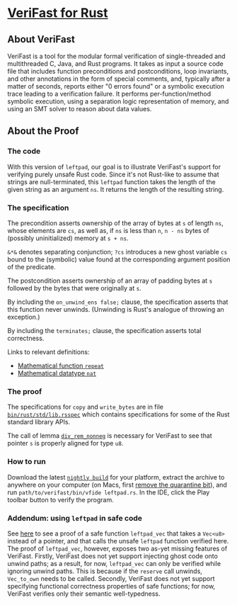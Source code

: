 [VeriFast for Rust](https://github.com/verifast/verifast)
===================

About VeriFast
--------------

VeriFast is a tool for the modular formal verification of single-threaded and
multithreaded C, Java, and Rust programs. It takes as input a source code file
that includes function preconditions and postconditions, loop invariants, and
other annotations in the form of special comments, and, typically after a
matter of seconds, reports either "0 errors found" or a symbolic execution
trace leading to a verification failure. It performs per-function/method
symbolic execution, using a separation logic representation of memory, and
using an SMT solver to reason about data values.

About the Proof
---------------

### The code

With this version of `leftpad`, our goal is to illustrate VeriFast's support for
verifying purely unsafe Rust code. Since it's not Rust-like to assume that
strings are null-terminated, this `leftpad` function takes the length of the
given string as an argument `ns`. It returns the length of the resulting string.

### The specification

The precondition asserts ownership of the array of bytes at `s` of length `ns`, whose elements are `cs`, as well as, if `ns` is less than `n`, `n - ns` bytes of (possibly uninitialized) memory at `s + ns`.

`&*&` denotes separating conjunction; `?cs` introduces a new ghost variable `cs` bound to the (symbolic) value found at the corresponding argument position of the predicate.

The postcondition asserts ownership of an array of padding bytes at `s` followed by the bytes that were originally at `s`.

By including the `on_unwind_ens false;` clause, the specification asserts that this function never
unwinds. (Unwinding is Rust's analogue of throwing an exception.)

By including the `terminates;` clause, the specification asserts total correctness.

Links to relevant definitions:
- [Mathematical function `repeat`](https://github.com/verifast/verifast/blob/3bb34d95980421c76c359b77cc9ee22a6fea5283/bin/rust/listex.rsspec#L29)
- [Mathematical datatype `nat`](https://github.com/verifast/verifast/blob/master/bin/rust/nat.rsspec)

### The proof

The specifications for `copy` and `write_bytes` are in file [`bin/rust/std/lib.rsspec`](https://github.com/verifast/verifast/blob/3bb34d95980421c76c359b77cc9ee22a6fea5283/bin/rust/std/lib.rsspec#L103) which contains specifications for some of the Rust standard library APIs.

The call of lemma [`div_rem_nonneg`](https://github.com/verifast/verifast/blob/3bb34d95980421c76c359b77cc9ee22a6fea5283/bin/rust/prelude_core.rsspec#L59) is necessary for VeriFast to see that pointer `s` is properly aligned for type `u8`.

### How to run

Download the latest [`nightly build`](https://github.com/verifast/verifast/releases/tag/nightly) for your platform, extract the archive to anywhere on your computer (on Macs, first [remove the quarantine bit](https://github.com/verifast/verifast?tab=readme-ov-file#binaries)), and run `path/to/verifast/bin/vfide leftpad.rs`. In the IDE, click the Play toolbar button to verify the program.

### Addendum: using `leftpad` in safe code

See [here](https://github.com/verifast/verifast/blob/master/tests/rust/purely_unsafe/leftpad.rs) to see
a proof of a safe function `leftpad_vec` that takes a `Vec<u8>` instead of a pointer, and that calls
the unsafe `leftpad` function verified here. The proof of `leftpad_vec`, however, exposes two as-yet
missing features of VeriFast. Firstly, VeriFast does not yet support injecting ghost code onto unwind
paths; as a result, for now, `leftpad_vec` can only be verified while ignoring unwind paths. This is because
if the `reserve` call unwinds, `Vec_to_own` needs to be called. Secondly, VeriFast does not yet support
specifying functional correctness properties of safe functions; for now, VeriFast verifies only their semantic
well-typedness.